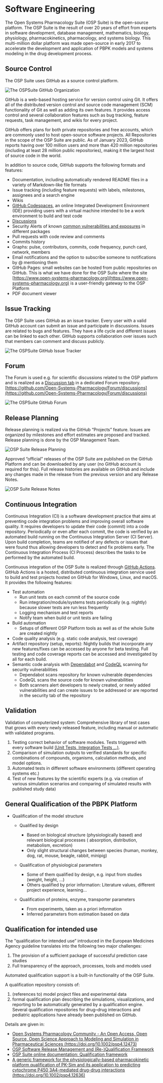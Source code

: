 # Software Engineering

The Open Systems Pharmacology Suite (OSP Suite) is the open-source platform. The OSP Suite is the result of over 20 years of effort from experts in software development, database management, mathematics, biology, physiology, pharmacokinetics, pharmacology, and systems biology. This multi-million dollar platform was made open-source in early 2017 to accelerate the development and application of PBPK models and systems modeling in the drug development process.

## Source Control
The OSP Suite uses GitHub as a source control platform.

![The OSPSuite GitHub Organization](../assets/images/osp-github.png)

GitHub is a web-based hosting service for version control using Git. It offers all of the distributed version control and source code management (SCM) functionality of Git as well as adding its own features. It provides access control and several collaboration features such as bug tracking, feature requests, task management, and wikis for every project.

GitHub offers plans for both private repositories and free accounts, which are commonly used to host open-source software projects. All Repositories in the scope of the OSP Suite are public. As of January 2023, GitHub reports having over 100 million users and more than 420 million repositories (including at least 28 million public repositories), making it the largest host of source code in the world.

In addition to source code, GitHub supports the following formats and features:
* Documentation, including automatically rendered README files in a variety of Markdown-like file formats
* Issue tracking (including feature requests) with labels, milestones, assignees and a search engine
* Wikis
* [GitHub Codespaces](https://en.wikipedia.org/wiki/GitHub_Codespaces), an online Integrated Development Environment (IDE) providing users with a virtual machine intended to be a work environment to build and test code
* [Discussions](https://docs.github.com/en/discussions)
* Security Alerts of known [common vulnerabilities and exposures](https://en.wikipedia.org/wiki/Common_Vulnerabilities_and_Exposures) in different packages
* Pull requests with code review and comments
* Commits history
* Graphs: pulse, contributors, commits, code frequency, punch card, network, members
* Email notifications and the option to subscribe someone to notifications by @ mentioning them
* GitHub Pages: small websites can be hosted from public repositories on GitHub. This is what we have done for the OSP Suite where the site [https://www.open-systems-pharmacology.org](https://www.open-systems-pharmacology.org) is a user-friendly gateway to the OSP Platform
* PDF document viewer

## Issue Tracking
The OSP Suite uses GitHub as an issue tracker. Every user with a valid GitHub account can submit an issue and participate in discussions. Issues are related to bugs and features. They have a life cycle and different issues can be linked to each other. GitHub supports collaboration over issues such that members can comment and discuss publicly.

![The OSPSuite GitHub Issue Tracker](../assets/images/issue-tracking.png)

## Forum
The Forum is used e.g. for scientific discussions related to the OSP platform and is realized as a [Discussion tab](https://docs.github.com/en/discussions) in a dedicated Forum repository. [https://github.com/Open-Systems-Pharmacology/Forum/discussions](https://github.com/Open-Systems-Pharmacology/Forum/discussions)

![The OSPSuite GitHub Forum](../assets/images/forum.png)

## Release Planning
Release planning is realized via the GitHub “Projects” feature. Issues are organized by milestones and effort estimates are proposed and tracked. Release planning is done by the OSP Management Team.

![OSP Suite Release Planning](../assets/images/release-planning.png)

Approved “official” releases of the OSP Suite are published on the GitHub Platform and can be downloaded by any user (no GitHub account is required for this). Full release histories are available on GitHub and include any changes made in the release from the previous version and any Release Notes.

![OSP Suite Release Notes](../assets/images/release-notes.png)

## Continuous Integration
Continuous Integration (CI) is a software development practice that aims at preventing code integration problems and improving overall software quality. It requires developers to update their code (commit) into a code repository. Periodically or even after each commit, the code is verified by an automated build running on the Continuous Integration Server (CI Server). Upon build completion, teams are notified of any defects or issues that were found thus allowing developers to detect and fix problems early. The Continuous Integration Process (CI Process) describes the tasks to be performed by the automated build.

Continuous integration of the OSP Suite is realized through [GitHub Actions](https://github.com/features/actions). GitHub Actions is a hosted, distributed continuous integration service used to build and test projects hosted on GitHub for Windows, Linux, and macOS. It provides the following features:

* Test automation
  * Run unit tests on each commit of the source code
  * Run integration/module/systems tests periodically (e.g. nightly) because slower tests are run less frequently
  * Logging mechanism and test reports
  * Notify team when build or unit tests are failing
* Build automation
  * Setups of different OSP Platform tools as well as of the whole Suite are created nightly
* Code quality analysis (e.g. static code analysis, test coverage)
* Artifact repository (setup, reports): Nightly builds that incorporate any new features/fixes can be accessed by anyone for beta testing. Full testing and code coverage reports can be accessed and investigated by all for each build.
* Semantic code analysis with [Dependabot](https://docs.github.com/en/code-security/getting-started/dependabot-quickstart-guide) and [CodeQL](https://codeql.github.com/docs/codeql-overview/about-codeql/) scanning for security vulnerabilities
  * Dependabot scans repository for known vulnerable dependencies
  * CodeQL scans the source code for known vulnerabilities
  * Both scanners alert developers to newly created, or newly added vulnerabilities and can create issues to be addressed or are reported in the security tab of the repository

## Validation
Validation of computerized system: Comprehensive library of test cases that grows with every newly released feature, including manual or automatic with validated programs.

1. Testing correct behavior of software modules. Tests triggered with every software build [(Unit Tests, Integration Tests …)](#continuous-integration).
2. Comparison of simulation outputs to verified standards for specific combinations of compounds, organisms, calculation methods, and model options.
3. Automated tests in different software environments (different operating systems etc.)
4. Test of new features by the scientific experts (e.g. via creation of various simulation scenarios and comparing of simulated results with published study data)

## General Qualification of the PBPK Platform
* Qualification of the model structure

  * Qualified by design

      * Based on biological structure (physiologically based) and relevant biological processes ( absorption, distribution, metabolism, excretion)
      * Only slight structural changes between species (human, monkey, dog, rat, mouse, beagle, rabbit, minipig)

  * Qualification of physiological parameters

      * Some of them qualified by design, e.g. input from studies (weight, height, …)
      * Others qualified by prior information: Literature values, different project experience, learning...

  * Qualification of proteins, enzyme, transporter parameters

      * From experiments, taken as a priori information
      * Inferred parameters from estimation based on data

## Qualification for intended use
The "qualification for intended use” introduced in the European Medicines Agency guideline translates into the following two major challenges:

1. The provision of a sufficient package of successful prediction case studies
1. Full transparency of the approach, processes, tools and models used

Automated qualification support is a built-in functionality of the OSP Suite.

A qualification repository consists of:

1. (references to) model project files and experimental data
1. formal qualification plan describing the simulations, visualizations, and reporting to be automatically generated by a qualification engine.
Several qualification repositories for drug–drug interactions and pediatric applications have already been published on GitHub.

Details are given in:

* [Open Systems Pharmacology Community - An Open Access, Open Source, Open Science Approach to Modeling and Simulation in Pharmaceutical Sciences (https://doi.org/10.1002/psp4.12473)](https://doi.org/10.1002/psp4.12473)
* [OSP Software Release Management and (Re-)Qualification Framework](https://www.open-systems-pharmacology.org/assets/conference_2024/Session%209-1_Solodenko%20-%20OSP%20Software%20Release%20Management%20and%20(Re-)Qualification%20Framework.pdf)
* [OSP Suite online documentation: Qualification framework](https://docs.open-systems-pharmacology.org/shared-tools-and-example-workflows/qualification)
* [A generic framework for the physiologically-based pharmacokinetic platform qualification of PK-Sim and its application to predicting cytochrome P450 3A4-mediated drug-drug interactions (https://doi.org/10.1002/psp4.12636)](https://doi.org/10.1002/psp4.12636)